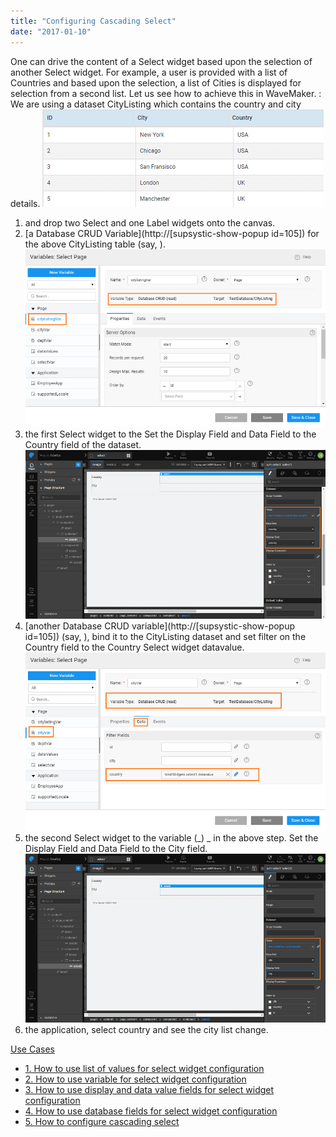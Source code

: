 ```yaml
---
title: "Configuring Cascading Select"
date: "2017-01-10"
---
```


One can drive the content of a Select widget based upon the selection of another Select widget. For example, a user is provided with a list of Countries and based upon the selection, a list of Cities is displayed for selection from a second list. Let us see how to achieve this in WaveMaker. : We are using a dataset CityListing which contains the country and city details. [![](../assets/sel_cs_db.png)](../assets/sel_cs_db.png)

1. and drop two Select and one Label widgets onto the canvas.
2. [a Database CRUD Variable](http://[supsystic-show-popup id=105]) for the above CityListing table (say, ). [![](../assets/sel_cs_var1.png)](../assets/sel_cs_var1.png)
3. the first Select widget to the  Set the Display Field and Data Field to the Country field of the dataset. [![](../assets/sel_cs_prop1.png)](../assets/sel_cs_prop1.png)
4. [another Database CRUD variable](http://[supsystic-show-popup id=105]) (say, ), bind it to the CityListing dataset and set filter on the Country field to the Country Select widget datavalue. [![](../assets/sel_cs_var2.png)](../assets/sel_cs_var2.png)
5. the second Select widget to the variable (_) _ in the above step. Set the Display Field and Data Field to the City field. [![](../assets/sel_cs_prop2.png)](../assets/sel_cs_prop2.png)
6. the application, select country and see the city list change.

[Use Cases](/learn/app-development/widgets/form-widgets/select-use-cases/)

- [1\. How to use list of values for select widget configuration](/learn/how-tos/configuring-select-widget-static-list-values/)
- [2\. How to use variable for select widget configuration](/learn/how-tos/configuring-select-widget-variable/)
- [3\. How to use display and data value fields for select widget configuration](/learn/how-tos/configuring-select-widget-display-data-fields/)
- [4\. How to use database fields for select widget configuration](/learn/how-tos/configuring-select-widget-database-fields/)
- [5\. How to configure cascading select](/learn/how-tos/configuring-cascading-select/)
